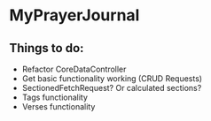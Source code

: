 #  MyPrayerJournal

## Things to do:
- Refactor CoreDataController
- Get basic functionality working (CRUD Requests)
- SectionedFetchRequest? Or calculated sections?
- Tags functionality
- Verses functionality

